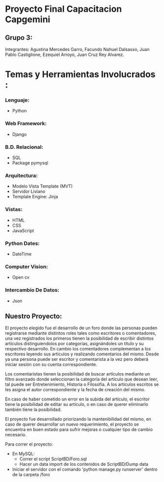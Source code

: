 # Proyecto Final Capacitacion Capgemini


## Grupo 3: 
Integrantes: Agustina Mercedes Garro, Facundo Nahuel Dalsasso, Juan Pablo Castiglione, Ezequiel Arroyo, Juan Cruz Rey Alvarez.




# Temas y Herramientas Involucrados : 


### Lenguaje:
* Python

### Web Framework:
* Django

### B.D. Relacional:
* SQL
* Package pymysql

### Arquitectura:
* Modelo Vista Template (MVT)
* Servidor Liviano 
* Template Engine: Jinja

### Vistas: 
* HTML
* CSS
* JavaScript

### Python Dates:
* DateTime

### Computer Vision:
* Open cv

### Intercambio De Datos:
* Json
	







## Nuestro Proyecto: 

El proyecto elegido fue el desarrollo de un foro donde las personas pueden registrarse mediante distintos roles tales como escritores o comentadores,  una vez registrados los primeros tienen la posibilidad de escribir distintos artículos distinguiendolos por categorías, asignándoles un título y su respectivo desarrollo. En cambio los comentadores complementan a los escritores leyendo sus artículos y realizando comentarios del mismo.
Desde ya una persona puede ser escritor y comentarista a la vez pero deberá iniciar sesión con su cuenta correspondiente.

Los comentaristas tienen la posibilidad de buscar artículos mediante un filtro avanzado donde seleccionan la categoría del artículo que desean leer, tal puede ser Entretenimiento, Historia o Filosofía. A los artículos escritos se les asigna el autor correspondiente y la fecha de creación del mismo. 

En caso de haber cometido un error en la subida del artículo, el escritor tiene la posibilidad de editar su artículo, o en caso de querer eliminarlo también tiene la posibilidad. 

El proyecto fue desarrollado priorizando la mantenibilidad del mismo, en caso de querer desarrollar un nuevo requerimiento, el proyecto se encuentra en buen estado para sufrir mejoras o cualquier tipo de cambio necesario.


Para correr el proyecto:
* En MySQL:
  * Correr el script ScriptBD/Foro.sql
  * Hacer un data import de los contenidos de ScriptBD/Dump data
* Iniciar el servidor con el comando 'python manage.py runserver' dentro de la carpeta /foro